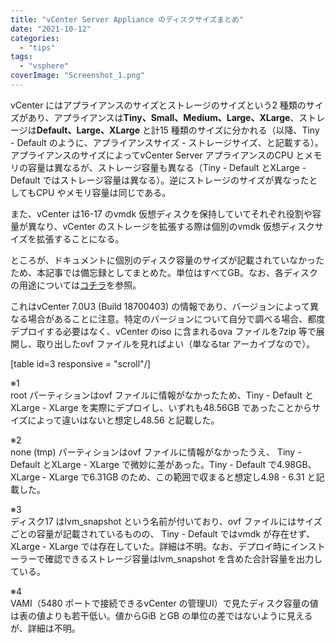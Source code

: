 ```yaml
---
title: "vCenter Server Appliance のディスクサイズまとめ"
date: "2021-10-12"
categories: 
  - "tips"
tags: 
  - "vsphere"
coverImage: "Screenshot_1.png"
---
```


vCenter にはアプライアンスのサイズとストレージのサイズという2 種類のサイズがあり、アプライアンスは**Tiny、Small、Medium、Large、XLarge**、ストレージは**Default、Large、XLarge** と計15 種類のサイズに分かれる（以降、Tiny - Default のように、アプライアンスサイズ - ストレージサイズ、と記載する）。アプライアンスのサイズによってvCenter Server アプライアンスのCPU とメモリの容量は異なるが、ストレージ容量も異なる（Tiny - Default とXLarge - Default ではストレージ容量は異なる）。逆にストレージのサイズが異なったとしてもCPU やメモリ容量は同じである。

また、vCenter は16-17 のvmdk 仮想ディスクを保持していてそれぞれ役割や容量が異なり、vCenter のストレージを拡張する際は個別のvmdk 仮想ディスクサイズを拡張することになる。

ところが、ドキュメントに個別のディスク容量のサイズが記載されていなかったため、本記事では備忘録としてまとめた。単位はすべてGB。なお、各ディスクの用途については[コチラ](https://kb.vmware.com/s/article/78515)を参照。

これはvCenter 7.0U3 (Build 18700403) の情報であり、バージョンによって異なる場合があることに注意。特定のバージョンについて自分で調べる場合、都度デプロイする必要はなく、vCenter のiso に含まれるova ファイルを7zip 等で展開し、取り出したovf ファイルを見ればよい（単なるtar アーカイブなので）。

\[table id=3 responsive = "scroll"/\]

※1  
root パーティションはovf ファイルに情報がなかったため、Tiny - Default とXLarge - XLarge を実際にデプロイし、いずれも48.56GB であったことからサイズによって違いはないと想定し48.56 と記載した。

※2  
none (tmp) パーティションはovf ファイルに情報がなかったうえ、 Tiny - Default とXLarge - XLarge で微妙に差があった。Tiny - Default で4.98GB、XLarge - XLarge で6.31GB のため、この範囲で収まると想定し4.98 - 6.31 と記載した。

※3  
ディスク17 はlvm\_snapshot という名前が付いており、ovf ファイルにはサイズごとの容量が記載されているものの、 Tiny - Default ではvmdk が存在せず、 XLarge - XLarge では存在していた。詳細は不明。なお、デプロイ時にインストーラーで確認できるストレージ容量はlvm\_snapshot を含めた合計容量を出力している。

※4  
VAMI（5480 ポートで接続できるvCenter の管理UI）で見たディスク容量の値は表の値よりも若干低い。値からGiB とGB の単位の差ではないように見えるが、詳細は不明。
